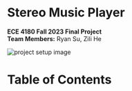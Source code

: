 # Stereo Music Player
**ECE 4180 Fall 2023 Final Project**<br>
**Team Members:** Ryan Su, Zili He

![project setup image](Images/IMG_4897.PNG)

# Table of Contents
